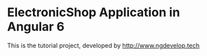 # ElectronicShop Application in Angular 6

This is the tutorial project, developed by http://www.ngdevelop.tech
